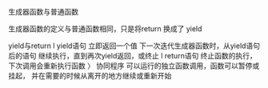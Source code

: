 生成器函数与普通函数

生成器函数的定义与普通函数相同，只是将return 换成了 yield

yield与return
l yield语句
立即返回一个值
下一次迭代生成器函数时，从yield语句后的语句
继续执行，直到再次yield返回，或终止
l return语句
终止函数的执行，下次调用会重新执行函数
〉 协同程序
可以运行的独立函数调用，函数可以暂停或挂起，
并在需要的时候从离开的地方继续或重新开始

